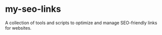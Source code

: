 # my-seo-links
A collection of tools and scripts to optimize and manage SEO-friendly links for websites.
